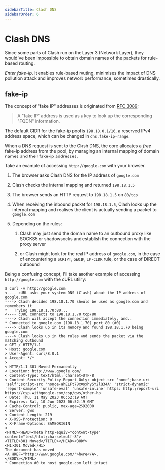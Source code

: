 ```yaml
---
sidebarTitle: Clash DNS
sidebarOrder: 6
---
```


# Clash DNS

Since some parts of Clash run on the Layer 3 (Network Layer), they would've been impossible to obtain domain names of
the packets for rule-based routing.

*Enter fake-ip*. It enables rule-based routing, minimises the impact of DNS pollution attack and improves network
performance, sometimes drastically.

## fake-ip

The concept of "fake IP" addresses is originated from [RFC 3089](https://tools.ietf.org/rfc/rfc3089):

> A "fake IP" address is used as a key to look up the corresponding "FQDN" information.

The default CIDR for the fake-ip pool is `198.18.0.1/16`, a reserved IPv4 address space, which can be changed
in `dns.fake-ip-range`.

When a DNS request is sent to the Clash DNS, the core allocates a *free* fake-ip address from the pool, by managing an
internal mapping of domain names and their fake-ip addresses.

Take an example of accessing `http://google.com` with your browser.

1. The browser asks Clash DNS for the IP address of `google.com`
2. Clash checks the internal mapping and returned `198.18.1.5`
3. The browser sends an HTTP request to `198.18.1.5` on `80/tcp`
4. When receiving the inbound packet for `198.18.1.5`, Clash looks up the internal mapping and realises the client is
   actually sending a packet to `google.com`
5. Depending on the rules:

    1. Clash may just send the domain name to an outbound proxy like SOCKS5 or shadowsocks and establish the connection
       with the proxy server

    2. or Clash might look for the real IP address of `google.com`, in the case of encountering
       a `SCRIPT`, `GEOIP`, `IP-CIDR` rule, or the case of DIRECT outbound

Being a confusing concept, I'll take another example of accessing `http://google.com` with the cURL utility:

```txt{2,3,5,6,8,9}
$ curl -v http://google.com
<---- cURL asks your system DNS (Clash) about the IP address of google.com
----> Clash decided 198.18.1.70 should be used as google.com and remembers it
*   Trying 198.18.1.70:80...
<---- cURL connects to 198.18.1.70 tcp/80
----> Clash will accept the connection immediately, and..
* Connected to google.com (198.18.1.70) port 80 (#0)
----> Clash looks up in its memory and found 198.18.1.70 being google.com
----> Clash looks up in the rules and sends the packet via the matching outbound
> GET / HTTP/1.1
> Host: google.com
> User-Agent: curl/8.0.1
> Accept: */*
> 
< HTTP/1.1 301 Moved Permanently
< Location: http://www.google.com/
< Content-Type: text/html; charset=UTF-8
< Content-Security-Policy-Report-Only: object-src 'none';base-uri 'self';script-src 'nonce-ahELFt78xOoxhySY2lQ34A' 'strict-dynamic' 'report-sample' 'unsafe-eval' 'unsafe-inline' https: http:;report-uri https://csp.withgoogle.com/csp/gws/other-hp
< Date: Thu, 11 May 2023 06:52:19 GMT
< Expires: Sat, 10 Jun 2023 06:52:19 GMT
< Cache-Control: public, max-age=2592000
< Server: gws
< Content-Length: 219
< X-XSS-Protection: 0
< X-Frame-Options: SAMEORIGIN
< 
<HTML><HEAD><meta http-equiv="content-type" content="text/html;charset=utf-8">
<TITLE>301 Moved</TITLE></HEAD><BODY>
<H1>301 Moved</H1>
The document has moved
<A HREF="http://www.google.com/">here</A>.
</BODY></HTML>
* Connection #0 to host google.com left intact
```

<!-- TODO: nameserver, fallback, fallback-filter, hosts, search-domains, fake-ip-filter, nameserver-policy -->
